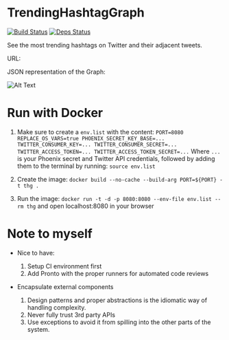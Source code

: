 # TrendingHashtagGraph
[![Build Status](https://travis-ci.org/robinsalehjan/trendinghashtaggraph.svg?branch=master)](https://travis-ci.org/robinsalehjan/trendinghashtaggraph)
[![Deps Status](https://beta.hexfaktor.org/badge/all/github/robinsjdotcom/TrendingHashtagGraph.svg)](https://beta.hexfaktor.org/github/robinsjdotcom/TrendingHashtagGraph)

See the most trending hashtags on Twitter and their adjacent tweets.

URL:

JSON representation of the Graph:

![Alt Text](https://github.com/robinsjdotcom/trendinghashtaggraph/blob/master/example.gif)

# Run with Docker

1. Make sure to create a `env.list` with the content:
`
PORT=8080
REPLACE_OS_VARS=true
PHOENIX_SECRET_KEY_BASE=...
TWITTER_CONSUMER_KEY=...
TWITTER_CONSUMER_SECRET=...
TWITTER_ACCESS_TOKEN=...
TWITTER_ACCESS_TOKEN_SECRET=...
`
Where `...` is your Phoenix secret and Twitter API credentials, followed by adding them to the terminal by running: `source env.list`

2. Create the image: `docker build --no-cache --build-arg PORT=${PORT} -t thg .`

3. Run the image: `docker run -t -d -p 8080:8080 --env-file env.list --rm thg`
   and open localhost:8080 in your browser

# Note to myself

- Nice to have:
  1. Setup CI environment first
  2. Add Pronto with the proper runners for automated code reviews

- Encapsulate external components
  1. Design patterns and proper abstractions is the idiomatic way of handling complexity.
  2. Never fully trust 3rd party APIs
  3. Use exceptions to avoid it from spilling into the other parts of the system.
